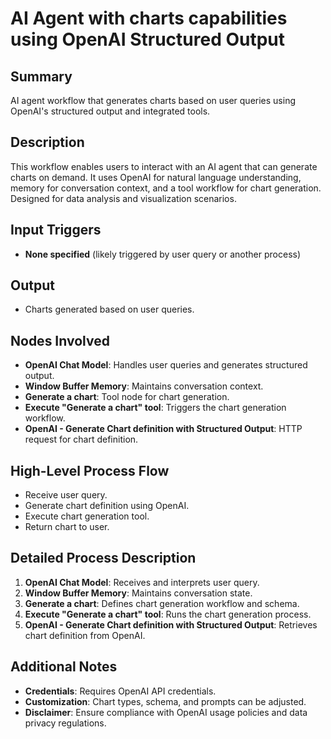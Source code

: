 # AI Agent with charts capabilities using OpenAI Structured Output

## Summary
AI agent workflow that generates charts based on user queries using OpenAI's structured output and integrated tools.

## Description
This workflow enables users to interact with an AI agent that can generate charts on demand. It uses OpenAI for natural language understanding, memory for conversation context, and a tool workflow for chart generation. Designed for data analysis and visualization scenarios.

## Input Triggers
- **None specified** (likely triggered by user query or another process)

## Output
- Charts generated based on user queries.

## Nodes Involved
- **OpenAI Chat Model**: Handles user queries and generates structured output.
- **Window Buffer Memory**: Maintains conversation context.
- **Generate a chart**: Tool node for chart generation.
- **Execute "Generate a chart" tool**: Triggers the chart generation workflow.
- **OpenAI - Generate Chart definition with Structured Output**: HTTP request for chart definition.

## High-Level Process Flow
- Receive user query.
- Generate chart definition using OpenAI.
- Execute chart generation tool.
- Return chart to user.

## Detailed Process Description
1. **OpenAI Chat Model**: Receives and interprets user query.
2. **Window Buffer Memory**: Maintains conversation state.
3. **Generate a chart**: Defines chart generation workflow and schema.
4. **Execute "Generate a chart" tool**: Runs the chart generation process.
5. **OpenAI - Generate Chart definition with Structured Output**: Retrieves chart definition from OpenAI.

## Additional Notes
- **Credentials**: Requires OpenAI API credentials.
- **Customization**: Chart types, schema, and prompts can be adjusted.
- **Disclaimer**: Ensure compliance with OpenAI usage policies and data privacy regulations.
